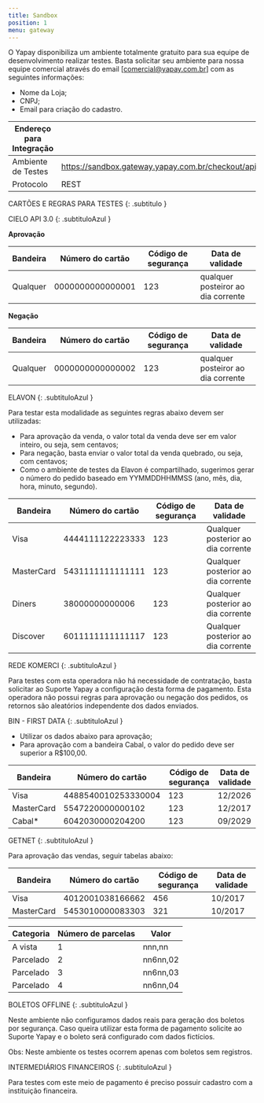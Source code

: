 ```yaml
---
title: Sandbox
position: 1
menu: gateway
---
```


O Yapay disponibiliza um ambiente totalmente gratuito para sua equipe de desenvolvimento realizar testes. Basta solicitar seu ambiente para nossa equipe comercial através do email [comercial@yapay.com.br] com as seguintes informações:

* Nome da Loja;
* CNPJ;
* Email para criação do cadastro.


| Endereço para Integração  |                                                                                         |
|---------------------------|-----------------------------------------------------------------|
| Ambiente de Testes        | https://sandbox.gateway.yapay.com.br/checkout/api/v3/transacao  |
| Protocolo                 | REST                                                            |


CARTÕES E REGRAS PARA TESTES
{: .subtitulo }

CIELO API 3.0
{: .subtituloAzul }

**Aprovação**

| Bandeira  | Número do cartão  | Código de segurança  | Data de validade                    |
|-----------|-------------------|----------------------|-------------------------------------|
| Qualquer  | 0000000000000001  | 123                  | qualquer posteiror ao dia corrente  |


**Negação**

| Bandeira | Número do cartão | Código de segurança | Data de validade                    | 
| ---------|------------------|---------------------|-------------------------------------|
| Qualquer | 0000000000000002 | 123                 | qualquer posteiror ao dia corrente  |


ELAVON
{: .subtituloAzul }

Para testar esta modalidade as seguintes regras abaixo devem ser utilizadas:

* Para aprovação da venda, o valor total da venda deve ser em valor inteiro, ou seja, sem centavos;
* Para negação, basta enviar o valor total da venda quebrado, ou seja, com centavos;
* Como o ambiente de testes da Elavon é compartilhado, sugerimos gerar o número do pedido baseado em YYMMDDHHMMSS (ano, mês, dia, hora, minuto, segundo).

| Bandeira   | Número do cartão | Código de segurança  | Data de validade                   |
|------------|------------------|----------------------|------------------------------------|
| Visa       | 4444111122223333 | 123                  | Qualquer posterior ao dia corrente | 
| MasterCard | 5431111111111111 | 123                  | Qualquer posterior ao dia corrente | 
| Diners     | 38000000000006   | 123                  | Qualquer posterior ao dia corrente | 
| Discover   | 6011111111111117 | 123                  | Qualquer posterior ao dia corrente | 


REDE KOMERCI
{: .subtituloAzul }

Para testes com esta operadora não há necessidade de contratação, basta solicitar ao Suporte Yapay a configuração desta forma de pagamento. Esta operadora não possui regras para aprovação ou negação dos pedidos, os retornos são aleatórios independente dos dados enviados.


BIN - FIRST DATA
{: .subtituloAzul }

* Utilizar os dados abaixo para aprovação;
* Para aprovação com a bandeira Cabal, o valor do pedido deve ser superior a R$100,00.

| Bandeira   | Número do cartão     | Código de segurança  | Data de validade |
|------------|----------------------|----------------------|------------------|
| Visa       | 4488540010253330004  | 123                  | 12/2026          |
| MasterCard | 5547220000000102     | 123                  | 12/2017          |
| Cabal*     | 6042030000204200     | 123                  | 09/2029          |


GETNET
{: .subtituloAzul }

Para aprovação das vendas, seguir tabelas abaixo:

| Bandeira   | Número do cartão | Código de segurança | Data de validade |
|------------|------------------|---------------------|------------------|
| Visa       | 4012001038166662 | 456                 | 10/2017          |
| MasterCard | 5453010000083303 | 321                 | 10/2017          |


| Categoria  | Número de parcelas | Valor    |
|------------|--------------------|----------| 
| A vista    |  1                 | nnn,nn   |
| Parcelado  |  2                 | nn6nn,02 |
| Parcelado  |  3                 | nn6nn,03 |
| Parcelado  |  4                 | nn6nn,04 |


BOLETOS OFFLINE
{: .subtituloAzul }

Neste ambiente não configuramos dados reais para geração dos boletos por segurança. Caso queira utilizar esta forma de pagamento solicite ao Suporte Yapay e o boleto será configurado com dados fictícios.

Obs: Neste ambiente os testes ocorrem apenas com boletos sem registros.

INTERMEDIÁRIOS FINANCEIROS
{: .subtituloAzul }

Para testes com este meio de pagamento é preciso possuir cadastro com a instituição financeira.

